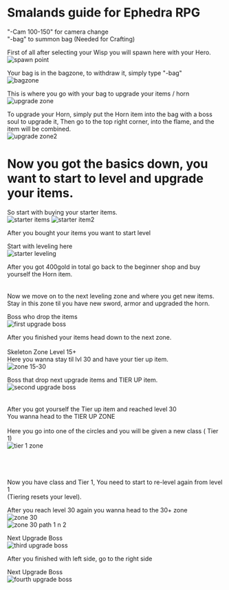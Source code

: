 # Smalands guide for Ephedra RPG <br />
 			
"-Cam 100-150" for camera change
<br />
"-bag" to summon bag (Needed for Crafting)

First of all after selecting your Wisp you will spawn here with your Hero.
![spawn point](https://user-images.githubusercontent.com/35559819/35090160-20a1542a-fc39-11e7-801a-3968375503bd.PNG)

Your bag is in the bagzone, to withdraw it, simply type "-bag"<br />
![bagzone](https://user-images.githubusercontent.com/35559819/35090142-1ed65b4a-fc39-11e7-88b4-dafdd0e719b5.PNG)<br />

This is where you go with your bag to upgrade your items / horn
![upgrade zone](https://user-images.githubusercontent.com/35559819/35090133-1dd8a518-fc39-11e7-9a2e-a24b53b78523.PNG)<br />

To upgrade your Horn, simply put the Horn item into the bag with a boss soul to upgrade it,
Then go to the top right corner, into the flame, and the item will be combined.<br />
![upgrade zone2](https://user-images.githubusercontent.com/35559819/35090134-1df65518-fc39-11e7-8018-a8a6c5d29886.PNG)<br />


# Now you got the basics down, you want to start to level and upgrade your items.<br />
So start with buying your starter items.<br />
![starter items](https://user-images.githubusercontent.com/35559819/35090163-20d9641e-fc39-11e7-947f-59d91767c017.PNG)
![starter item2](https://user-images.githubusercontent.com/35559819/35090161-20bb65e0-fc39-11e7-9fb2-e9d2a7385864.PNG)

After you bought your items you want to start level <br />

Start with leveling here<br />
![starter leveling](https://user-images.githubusercontent.com/35559819/35090164-20f35176-fc39-11e7-9c5d-673e8fe63f1a.PNG)

After you got 400gold in total go back to the beginner shop and buy yourself the Horn item.<br />
<br />
<br />
Now we move on to the next leveling zone and where you get new items.<br />
Stay in this zone til you have new sword, armor and upgraded the horn.<br />

Boss who drop the items<br />
![first upgrade boss](https://user-images.githubusercontent.com/35559819/35090151-1f8ac3b4-fc39-11e7-810f-450b84841b3d.PNG)

After you finished your items head down to the next zone.<br />
<br />
Skeleton Zone Level 15+<br />
Here you wanna stay til lvl 30 and have your tier up item.<br />
![zone 15-30](https://user-images.githubusercontent.com/35559819/35090137-1e42be08-fc39-11e7-9460-6ed15148d88d.PNG)<br />

Boss that drop next upgrade items and TIER UP item.<br />
![second upgrade boss](https://user-images.githubusercontent.com/35559819/35090157-204d62e8-fc39-11e7-8ae8-ad73e6d89ed8.PNG)<br />
<br />
<br />
After you got yourself the Tier up item and reached level 30<br />
You wanna head to the TIER UP ZONE<br />
<br />
Here you go into one of the circles and you will be given a new class ( Tier 1)<br />
![tier 1 zone](https://user-images.githubusercontent.com/35559819/35090128-1d380ac2-fc39-11e7-8835-133d1471ec04.PNG)<br />
<br />
<br />
<br />
<br />
Now you have class and Tier 1, You need to start to re-level again from level 1<br />
(Tiering resets your level).<br />

After you reach level 30 again you wanna head to the 30+ zone<br />
![zone 30](https://user-images.githubusercontent.com/35559819/35090139-1e7cdb56-fc39-11e7-9768-4d584f060df4.PNG)<br />
![zone 30 path 1 n 2](https://user-images.githubusercontent.com/35559819/35090138-1e5fa69e-fc39-11e7-9074-e5e0211de6f3.PNG)<br />

Next Upgrade Boss<br />
![third upgrade boss](https://user-images.githubusercontent.com/35559819/35090165-2111e2ee-fc39-11e7-8c5f-dc8bf118e7a8.PNG)<br />

After you finished with left side, go to the right side<br />

Next Upgrade Boss<br />
![fourth upgrade boss](https://user-images.githubusercontent.com/35559819/35090152-1fa6cf3c-fc39-11e7-8859-e39ae5bf3e88.PNG)<br />








